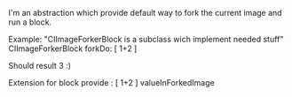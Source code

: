 I'm an abstraction which provide default way to fork the current image and run a block.

Example: 
"CIImageForkerBlock is a subclass wich implement needed stuff"
CIImageForkerBlock forkDo: [ 1+2 ]

Should result 3 :)

Extension for block provide : [ 1+2 ] valueInForkedImage 